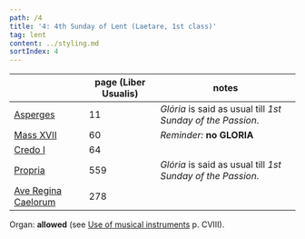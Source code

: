 ```yaml
---
path: /4
title: '4: 4th Sunday of Lent (Laetare, 1st class)'
tag: lent
content: ../styling.md
sortIndex: 4
---
```


|   | page (Liber Usualis)  | notes   |
|---|---|---|
| [Asperges](/pdf/asperges.pdf) | 11 | _Glória_ is said as usual till _1st Sunday of the Passion_. |
| [Mass XVII](/pdf/xvii.pdf) | 60 | _Reminder:_ __no GLORIA__ |
| [Credo I](/pdf/credo-i.pdf) | 64 | |
| [Propria](/pdf/4th-Sunday-of-Lent.pdf)  | 559 | _Glória_ is said as usual till _1st Sunday of the Passion_. |
| [Ave Regina Caelorum](/pdf/ave-regina-caelorum.pdf)  | 278  | |

Organ: __allowed__ (see [Use of musical instruments](/use-of-musical-instruments) p. CVIII).
